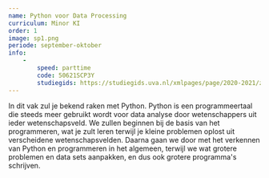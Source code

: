 ```yaml
---
name: Python voor Data Processing
curriculum: Minor KI
order: 1
image: sp1.png
periode: september-oktober
info:
    -
        speed: parttime
        code: 50621SCP3Y
        studiegids: https://studiegids.uva.nl/xmlpages/page/2020-2021/zoek-vak/vak/82344
---
```


In dit vak zul je bekend raken met Python. Python is een programmeertaal die steeds meer gebruikt wordt voor data analyse door wetenschappers uit ieder wetenschapsveld. We zullen beginnen bij de basis van het programmeren, wat je zult leren terwijl je kleine problemen oplost uit verscheidene wetenschapsvelden. Daarna gaan we door met het verkennen van Python en programmeren in het algemeen, terwijl we wat grotere problemen en data sets aanpakken, en dus ook grotere programma's schrijven.